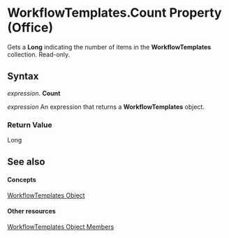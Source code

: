 
# WorkflowTemplates.Count Property (Office)

Gets a  **Long** indicating the number of items in the **WorkflowTemplates** collection. Read-only.


## Syntax

 _expression_. **Count**

 _expression_ An expression that returns a **WorkflowTemplates** object.


### Return Value

Long


## See also


#### Concepts


[WorkflowTemplates Object](01df4716-4440-7761-8504-22f78e40f8e4.md)
#### Other resources


[WorkflowTemplates Object Members](a29def44-dfe2-04fb-db6d-585c31e0fb32.md)
